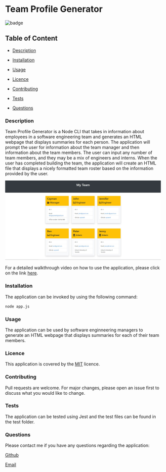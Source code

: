 # Team Profile Generator

![badge](https://img.shields.io/badge/license-MIT-brightgreen)

## Table of Content

  - [Description](#description)

  - [Installation](#installation)

  - [Usage](#usage)

  - [Licence](#licence)

  - [Contributing](#contributing)

  - [Tests](#tests)

  - [Questions](#questions)

 ### Description
 
 Team Profile Generator is a Node CLI that takes in information about employees in a software engineering team and generates an HTML webpage that displays summaries for each person. The application will prompt the user for information about the team manager and then information about the team members. The user can input any number of team members, and they may be a mix of engineers and interns. When the user has completed building the team, the application will create an HTML file that displays a nicely formatted team roster based on the information provided by the user.

 <p align="center">
  <img alt="Screenshot of Team Profile Generated" src="https://github.com/caymanh/team-profile-generator/blob/main/image/team-profile-generator-screenshot.JPG">
</p>

For a detailed walkthrough video on how to use the application, please click on the link [here](https://drive.google.com/file/d/1aQHPhUkGMUyYzuiG2g3zBVAfo4EWP-j1/view).

### Installation

The application can be invoked by using the following command: 

```bash
node app.js
```

### Usage

The application can be used by software enginneering managers to generate an HTML webpage that displays summaries for each of their team members.

### Licence

This application is covered by the [MIT](https://choosealicense.com/licenses/mit/) licence.

### Contributing

Pull requests are welcome. For major changes, please open an issue first to discuss what you would like to change.

### Tests

The application can be tested using Jest and the test files can be found in the test folder.

### Questions

Please contact me if you have any questions regarding the application:

[Github](https://github.com/caymanh)

[Email](mailto:hengcayman@gmail.com)




